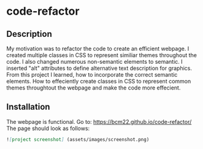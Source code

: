 # code-refactor

## Description

My motivation was to refactor the code to create an efficient webpage.
I created multiple classes in CSS to represent similiar themes throughout the code.
I also changed numerous non-semantic elements to semantic. 
I inserted "alt" attributes to define alternative text description for graphics. 
From this project I learned, how to incorporate the correct semantic elements. How to effeciently create classes in CSS to represent common themes throughtout the webpage and make the code more effecient. 

## Installation
The webpage is functional. Go to: https://bcm22.github.io/code-refactor/ 
The page should look as follows: 
```md
![project screenshot] (assets/images/screenshot.png)
```
